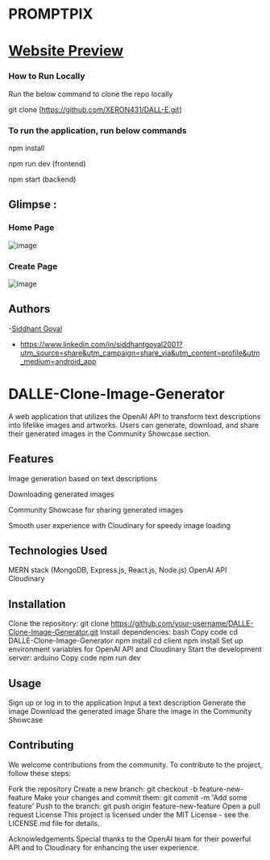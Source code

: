 # PROMPTPIX

# [Website Preview](https://imagegenapp.netlify.app/)


### How to Run Locally
Run the below command to clone the repo locally

git clone [https://github.com/XERON431/DALL-E.git]
 

### To run the application, run below commands 

npm install

npm run dev (frontend)

npm start (backend)

## Glimpse :


### Home Page


![image](https://github.com/XERON431/DALL-E/assets/103522839/de9b15c6-0cb9-4950-a2d1-d3d492aaed7e)

### Create Page
![image](https://github.com/XERON431/DALL-E/assets/103522839/ca4bf880-aece-4008-9211-9ecf0ba0a76d)




## Authors
-[Siddhant Goyal](https://www.linkedin.com/in/siddhantgoyal2001?utm_source=share&utm_campaign=share_via&utm_content=profile&utm_medium=android_app)
- https://www.linkedin.com/in/siddhantgoyal2001?utm_source=share&utm_campaign=share_via&utm_content=profile&utm_medium=android_app
# DALLE-Clone-Image-Generator
A web application that utilizes the OpenAI API to transform text descriptions into lifelike images and artworks. Users can generate, download, and share their generated images in the Community Showcase section.

## Features
Image generation based on text descriptions

Downloading generated images

Community Showcase for sharing generated images

Smooth user experience with Cloudinary for speedy image loading

## Technologies Used
MERN stack (MongoDB, Express.js, React.js, Node.js)
OpenAI API
Cloudinary
## Installation
Clone the repository: git clone https://github.com/your-username/DALLE-Clone-Image-Generator.git
Install dependencies:
bash
Copy code
cd DALLE-Clone-Image-Generator
npm install
cd client
npm install
Set up environment variables for OpenAI API and Cloudinary
Start the development server:
arduino
Copy code
npm run dev
## Usage
Sign up or log in to the application
Input a text description
Generate the image
Download the generated image
Share the image in the Community Showcase
## Contributing
We welcome contributions from the community. To contribute to the project, follow these steps:

Fork the repository
Create a new branch: git checkout -b feature-new-feature
Make your changes and commit them: git commit -m 'Add some feature'
Push to the branch: git push origin feature-new-feature
Open a pull request
License
This project is licensed under the MIT License - see the LICENSE.md file for details.

Acknowledgements
Special thanks to the OpenAI team for their powerful API and to Cloudinary for enhancing the user experience.
